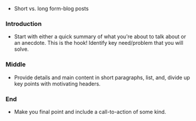 - Short vs. long form-blog posts

### Introduction
- Start with either a quick summary of what you're about to talk about or an anecdote. This is the hook! Identify key need/problem that you will solve.

### Middle
- Provide details and main content in short paragraphs, list, and, divide up key points with motivating headers.

### End
- Make you final point and include a call-to-action of some kind.